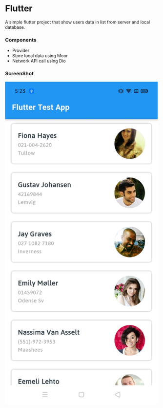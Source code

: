 # Flutter 

A simple flutter project that show users data in list from server and local database.

### Components
* Provider
* Store local data using Moor
* Network API call using Dio


### ScreenShot 
<img src="https://github.com/KinjalDhamat312/FlutterTest/blob/master/screenshot.jpg?raw=true" width="500">
